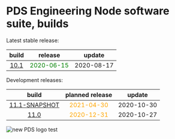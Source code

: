 
PDS Engineering Node software suite, builds
===========================================


Latest stable release:  

|build|release|update|
| :---: | :---: | :---: |
|[10.1](./10.1)|<span style="color:green">2020-06-15</span>|2020-08-17|
  


Development releases:  

|build|planned release|update|
| :---: | :---: | :---: |
|[11.1-SNAPSHOT](./11.1-SNAPSHOT)|<span style="color:orange">2021-04-30</span>|2020-10-30|
|[11.0](./11.0)|<span style="color:orange">2020-12-31</span>|2020-10-27|
  
![new PDS logo test](https://nasa-pds.github.io/pdsen-corral/images/logo.png)